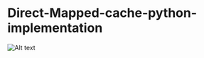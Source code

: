 # Direct-Mapped-cache-python-implementation

![Alt text](relative/path/to/hit_ratio_ni.png?raw=true "Title")

